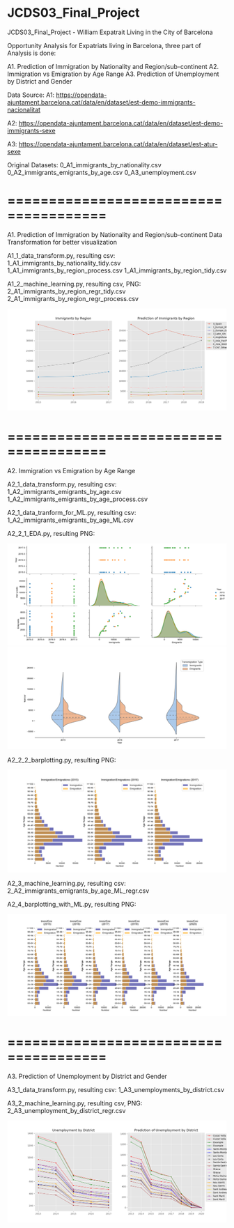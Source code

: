 # JCDS03_Final_Project
JCDS03_Final_Project - William
Expatrait Living in the City of Barcelona

Opportunity Analysis for Expatriats living in Barcelona, three part of Analysis is done:

A1. Prediction of Immigration by Nationality and Region/sub-continent
A2. Immigration vs Emigration by Age Range
A3. Prediction of Unemployment by District and Gender

Data Source:
A1: https://opendata-ajuntament.barcelona.cat/data/en/dataset/est-demo-immigrants-nacionalitat

A2: https://opendata-ajuntament.barcelona.cat/data/en/dataset/est-demo-immigrants-sexe

A3: https://opendata-ajuntament.barcelona.cat/data/en/dataset/est-atur-sexe

Original Datasets:
0_A1_immigrants_by_nationality.csv
0_A2_immigrants_emigrants_by_age.csv
0_A3_unemployment.csv

# ======================================
A1. Prediction of Immigration by Nationality and Region/sub-continent
Data Transformation for better visualization

A1_1_data_transform.py, resulting csv:
1_A1_immigrants_by_nationality_tidy.csv
1_A1_immigrants_by_region_process.csv
1_A1_immigrants_by_region_tidy.csv

A1_2_machine_learning.py, resulting csv, PNG:
2_A1_immigrants_by_region_regr_tidy.csv
2_A1_immigrants_by_region_regr_process.csv


![](A1_2_Immigration_Data.png)

# ======================================
A2. Immigration vs Emigration by Age Range

A2_1_data_transform.py, resulting csv:
1_A2_immigrants_emigrants_by_age.csv
1_A2_immigrants_emigrants_by_age_process.csv

A2_1_data_tranform_for_ML.py, resulting csv:
1_A2_immigrants_emigrants_by_age_ML.csv


A2_2_1_EDA.py, resulting PNG:

![](A2_2_1_EDA.png)
![](A2_2_1_Violin.png)


A2_2_2_barplotting.py, resulting PNG:

![](A2_2_2_Barplot.png)


A2_3_machine_learning.py, resulting csv:
2_A2_immigrants_emigrants_by_age_ML_regr.csv

A2_4_barplotting_with_ML.py, resulting PNG:

![](A2_4_Barplot_with_ML.png)

# ======================================
A3. Prediction of Unemployment by District and Gender

A3_1_data_transform.py, resulting csv:
1_A3_unemployments_by_district.csv

A3_2_machine_learning.py, resulting csv, PNG:
2_A3_unemployment_by_district_regr.csv

![](A3_2_Unemployment_Data.png)
